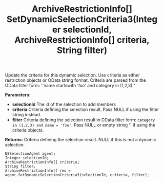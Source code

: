 ﻿---
uid: crmscript_ref_NSSelectionAgent_SetDynamicSelectionCriteria3
title: ArchiveRestrictionInfo[] SetDynamicSelectionCriteria3(Integer selectionId, ArchiveRestrictionInfo[] criteria, String filter)
intellisense: NSSelectionAgent.SetDynamicSelectionCriteria3
keywords: NSSelectionAgent, SetDynamicSelectionCriteria3
so.topic: reference
---

Update the criteria for this dynamic selection. Use criteria as either restriction objects or OData string format. Criteria are parsed from the OData filter form: ''name startswith 'foo' and category in (1,2,3)''

**Parameters:**
 - **selectionId** The id of the selection to add members
 - **criteria** Criteria defining the selection result. Pass NULL if using the filter string instead.
 - **filter** Criteria defining the selection result in OData filter form: `category in (1,2,3) and name = 'foo'`. Pass NULL or empty string '' if using the criteria objects.

**Returns:** Criteria defining the selection result. NULL if this is not a dynamic selection.

```crmscript
NSSelectionAgent agent;
Integer selectionId;
ArchiveRestrictionInfo[] criteria;
String filter;
ArchiveRestrictionInfo[] res = agent.SetDynamicSelectionCriteria3(selectionId, criteria, filter);
```

